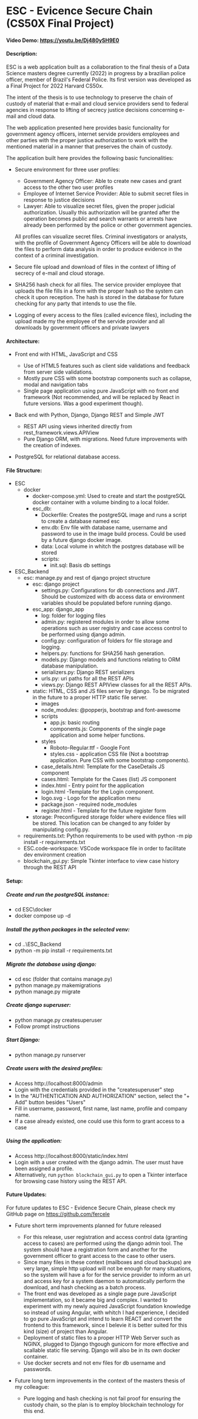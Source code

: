 # ESC - Evicence Secure Chain (CS50X Final Project)
#### Video Demo:  https://youtu.be/Dj480ySH9E0
#### Description:
ESC is a web application built as a collaboration to the final thesis of a Data Science masters degree currently (2022) in progress by a brazilian police officer, member of Brazil's Federal Police. Its first version was developed as a Final Project for 2022 Harvard CS50x.

The intent of the thesis is to use technology to preserve the chain of custody of material that e-mail and cloud service providers send to federal agencies in response to lifting of secrecy justice decisions concerning e-mail and cloud data.

The web application presented here provides basic funcionality for government agency officers, internet servide providers employees and other parties with the proper justice authorization to work with the mentioned material in a manner that preserves the chain of custody.

The application built here provides the following basic funcionalities:
* Secure environment for three user profiles: 
    - Government Agency Officer: Able to create new cases and grant access to the other two user profiles
    - Employee of Internet Service Provider: Able to submit secret files in response to justice decisions
    - Lawyer: Able to visualize secret files, given the proper judicial authorization. Usually this authorization will be granted after the operation becomes public and search warrants or arrests have already been performed by the police or other government agencies.

    All profiles can visualize secret files. Criminal investigators or analysts, with the profile of Government Agency Officers will be able to download the files to perform data analysis in order to produce evidence in the context of a criminal investigation.

* Secure file upload and download of files in the context of lifting of secrecy of e-mail and cloud storage. 

* SHA256 hash check for all files. The service provider employee that uploads the file fills in a form with the proper hash so the system can check it upon reception. The hash is stored in the database for future checking for any party that intends to use the file.

* Logging of every access to the files (called evicence files), including the upload made my the employee of the servide provider and all downloads by government officers and private lawyers

#### Architecture:
* Front end with HTML, JavaScript and CSS
    - Use of HTML5 features such as client side validations and feedback from server side validations.
    - Mostly pure CSS with some bootstrap components such as collapse, modal and navigation tabs
    - Single page application using pure JavaScript with no front end framework (Not recommended, and will be replaced by React in future versions. Was a good experiment though).

* Back end with Python, Django, Django REST and Simple JWT
    - REST API using views inherited directly from rest_framework.views.APIView
    - Pure Django ORM, with migrations. Need future improvements with the creation of indexes.

* PostgreSQL for relational database access.

#### File Structure:
* ESC
    * docker
        - docker-compose.yml: Used to create and start the postgreSQL docker container with a volume binding to a local folder.
        * esc_db: 
            - Dockerfile: Creates the postgreSQL image and runs a script to create a database named esc
            - env.db: Env file with database name, username and password to use in the image build process. Could be used by a future django docker image.
            * data: Local volume in whitch the postgres database will be stored
            * scripts: 
                -  init.sql: Basis db settings
* ESC_Backend
    * esc: manage.py and rest of django project structure
        * esc: django project
            - settings.py: Configurations for db connections and JWT. Should be customized with db access data or environment variables should be populated before running django.
        * esc_app: django_app
            * log: folder for logging files
            - admin.py: registered modules in order to allow some operations such as user registry and case access control to be performed using django admin.
            - config.py: configuration of folders for file storage and logging.
            - helpers.py: functions for SHA256 hash generation.
            - models.py: Django models and functions relating to ORM database manipulation.
            - serializers.py: Django REST serializers
            - urls.py: uri paths for all the REST APIs
            - views.py: Django REST APIView classes for all the REST APIs.
        * static: HTML, CSS and JS files server by django. To be migrated in the future to a proper HTTP static file server.
            * images
            * node_modules: @popperjs, bootstrap and font-awesome
            * scripts
                - app.js: basic routing
                - components.js: Components of the single page application and some helper functions.
            * styles
                - Roboto-Regular.ttf - Google Font
                - styles.css - application CSS file (Not a bootstrap application. Pure CSS with some bootstrap components).
            - case_details.html: Template for the CaseDetails JS component
            - cases.html: Template for the Cases (list) JS component
            - index.html - Entry point for the application
            - login.html -Template for the Login component.
            - logo.svg - Logo for the application menu
            - package.json - required node_modules
            - register.html - Template for the future register form
        * storage: Preconfigured storage folder where evidence files will be stored. This location can be changed to any folder by manipulating config.py.
    - requirements.txt: Python requirements to be used with python -m pip install -r requirements.txt
    - ESC.code-workspace: VSCode workspace file in order to facilitate dev environment creation
    - blockchain_gui.py: Simple Tkinter interface to view case history through the REST API

#### Setup:
##### Create and run the postgreSQL instance:
- cd ESC\docker
- docker compose up -d

##### Install the python packages in the selected venv:
- cd ..\ESC_Backend
- python -m pip install -r requirements.txt

##### Migrate the database using django:
- cd esc (folder that contains manage.py)
- python manage.py makemigrations
- python manage.py migrate

##### Create django superuser:
- python manage.py createsuperuser
- Follow prompt instructions

##### Start Django:
- python manage.py runserver

##### Create users with the desired profiles:
- Access http://localhost:8000/admin
- Login with the credentials provided in the "createsuperuser" step
- In the "AUTHENTICATION AND AUTHORIZATION" section, select the "+ Add" button besides "Users"
- Fill in username, password, first name, last name, profile and company name.
- If a case already existed, one could use this form to grant access to a case

##### Using the application:
- Access http://localhost:8000/static/index.html
- Login with a user created with the django admin. The user must have been assigned a profile.
- Alternatively, run `python blockchain_gui.py` to open a Tkinter interface for browsing
  case history using the REST API.


#### Future Updates:
For future updates to ESC - Evidence Secure Chain, please check my GitHub page on https://github.com/fercele

* Future short term improvements planned for future released
    - For this release, user registration and access control data (granting access to cases) are performed using the django admin tool. The system should have a registration form and another for the government officer to grant access to the case to other users.
    - Since many files in these context (mailboxes and cloud backups) are very large, simple http upload will not be enough for many situations, so the system will have a for for the service provider to inform an url and access key for a system daemon to automatically perform the download, and hash checking as a batch process.
    - The front end was developed as a single page pure JavaScript implementation, so it became big and complex. I wanted to experiment with my newly aquired JavaScript foundation knowledge so instead of using Angular, with whitch I had experience, I decided to go pure JavaScript and intend to learn REACT and convert the frontend to this framework, since I belevie it is better suited for this kind (size) of project than Angular.
    - Deployment of static files to a proper HTTP Web Server such as NGINX, plugged to Django thgough gunicorn for more effective and scallable static file serving. Django will also be in its own docker container.
    - Use docker secrets and not env files for db username and passwords.

* Future long term improvements in the context of the masters thesis of my colleague:
    - Pure logging and hash checking is not fail proof for ensuring the custody chain, so the plan is to employ blockchain technology for this end.
